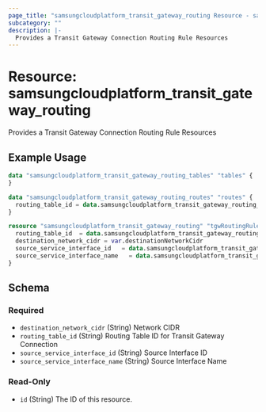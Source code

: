 ```yaml
---
page_title: "samsungcloudplatform_transit_gateway_routing Resource - samsungcloudplatform"
subcategory: ""
description: |-
  Provides a Transit Gateway Connection Routing Rule Resources
---
```


# Resource: samsungcloudplatform_transit_gateway_routing

Provides a Transit Gateway Connection Routing Rule Resources


## Example Usage

```terraform
data "samsungcloudplatform_transit_gateway_routing_tables" "tables" {
}

data "samsungcloudplatform_transit_gateway_routing_routes" "routes" {
  routing_table_id = data.samsungcloudplatform_transit_gateway_routing_tables.tables.contents[0].routing_table_id
}

resource "samsungcloudplatform_transit_gateway_routing" "tgwRoutingRule01" {
  routing_table_id  = data.samsungcloudplatform_transit_gateway_routing_tables.tables.contents[0].routing_table_id
  destination_network_cidr = var.destinationNetworkCidr
  source_service_interface_id   = data.samsungcloudplatform_transit_gateway_routing_routes.routes.contents[0].source_service_interface_id
  source_service_interface_name   = data.samsungcloudplatform_transit_gateway_routing_routes.routes.contents[0].source_service_interface_name
}
```

<!-- schema generated by tfplugindocs -->
## Schema

### Required

- `destination_network_cidr` (String) Network CIDR
- `routing_table_id` (String) Routing Table ID for Transit Gateway Connection
- `source_service_interface_id` (String) Source Interface ID
- `source_service_interface_name` (String) Source Interface Name

### Read-Only

- `id` (String) The ID of this resource.


